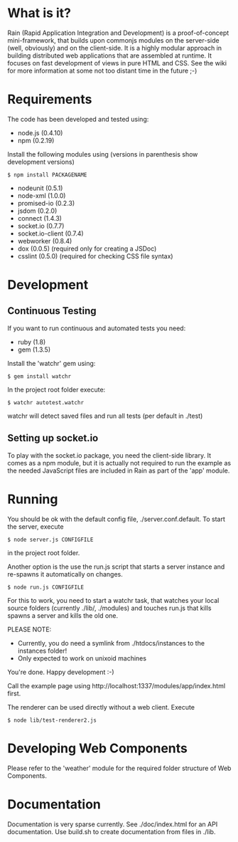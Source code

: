 # What is it? 

Rain (Rapid Application Integration and Development) is a proof-of-concept mini-framework, that
builds upon commonjs modules on the server-side (well, obviously) and on the client-side. 
It is a highly modular approach in building distributed web applications that are assembled at runtime. 
It focuses on fast development of views in pure HTML and CSS. See the wiki for more information at some
not too distant time in the future ;-)

# Requirements

The code has been developed and tested using:

* node.js (0.4.10)
* npm (0.2.19)

Install the following modules using (versions in parenthesis show development versions)

    $ npm install PACKAGENAME

* nodeunit (0.5.1)
* node-xml (1.0.0)
* promised-io (0.2.3)
* jsdom (0.2.0)
* connect (1.4.3)
* socket.io (0.7.7)
* socket.io-client (0.7.4)
* webworker (0.8.4)
* dox (0.0.5) (required only for creating a JSDoc)
* csslint (0.5.0) (required for checking CSS file syntax) 

# Development

## Continuous Testing

If you want to run continuous and automated tests you need:

* ruby (1.8)
* gem (1.3.5)

Install the 'watchr' gem using: 

    $ gem install watchr

In the project root folder execute: 

    $ watchr autotest.watchr

watchr will detect saved files and run all tests (per default in ./test)

## Setting up socket.io

To play with the socket.io package, you need the client-side library. It comes as a npm module, 
but it is actually not required to run the example as the needed JavaScript files are included in Rain
as part of the 'app' module.  

# Running

You should be ok with the default config file, ./server.conf.default. To start the server, execute 

    $ node server.js CONFIGFILE

in the project root folder.

Another option is the use the run.js script that starts a server instance and re-spawns 
it automatically on changes. 

    $ node run.js CONFIGFILE

For this to work, you need to start a watchr task, that watches your local source folders 
(currently ./lib/, ./modules) and touches run.js that kills spawns a server and kills the old one. 

PLEASE NOTE: 

* Currently, you do need a symlink from ./htdocs/instances to the instances folder! 
* Only expected to work on unixoid machines

You're done. Happy development :-)

Call the example page using http://localhost:1337/modules/app/index.html first. 

The renderer can be used directly without a web client. Execute 

    $ node lib/test-renderer2.js

# Developing Web Components 

Please refer to the 'weather' module for the required folder structure of Web Components.

# Documentation 

Documentation is very sparse currently. See ./doc/index.html for an API documentation. Use build.sh to create documentation from 
files in ./lib. 
